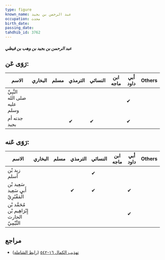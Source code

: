 ```yaml
---
type: figure
known_name: عبد الرحمن بن بجيد
occupation: محدث
birth_date:
passing_date:
tahdhib_id: 3762
---
```

##### عبد الرحمن بن بجيد بن وهب بن قيظي

## رَوَى عَن:
| الاسم                         | البخاري | مسلم | الترمذي | النسائي | ابن ماجه | أبي داود | Others |
| ----------------------------- | ------- | ---- | ------- | ------- | -------- | -------- | ------ |
| النَّبِيِّ صلى الله عليه وسلم |         |      |         |         |          | ✔        |        |
| جدته أم بجيد                  |         |      | ✔       | ✔       |          | ✔        |        |
## رَوَى عَنه:
| الاسم                                           | البخاري | مسلم | الترمذي | النسائي | ابن ماجه | أبي داود | Others |
| ----------------------------------------------- | ------- | ---- | ------- | ------- | -------- | -------- | ------ |
| زيد بْن أسلم                                    |         |      |         | ✔       |          |          |        |
| سَعِيد بْن أَبي سَعِيد الْمَقْبُرِيّ            |         |      | ✔       | ✔       |          | ✔        |        |
| مُحَمَّد بْن إِبْرَاهِيم بْن الحارث التَّيْمِيّ |         |      |         |         |          | ✔        |        |
## مراجع
- [تهذيب الكمال ١٦-٥٤٢](obsidian://open?vault=Tahdhib-al-Kamal&file=Figures/٣٧٦٢-عبد%20الرحمن%20بن%20بجيد%20بن%20وهب%20بن%20قيظي) ([رابط الشاملة](https://shamela.ws/book/3722/8535))